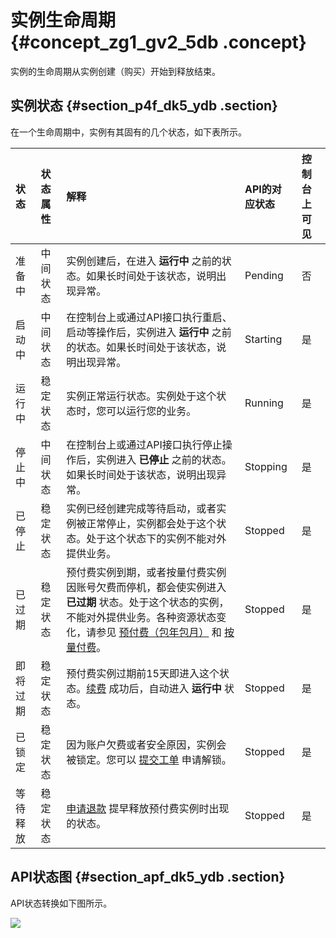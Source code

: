 # 实例生命周期 {#concept_zg1_gv2_5db .concept}

实例的生命周期从实例创建（购买）开始到释放结束。

## 实例状态 {#section_p4f_dk5_ydb .section}

在一个生命周期中，实例有其固有的几个状态，如下表所示。

|状态|状态属性|解释|API的对应状态|控制台上可见|
|:-|:---|:-|:-------|:-----|
|准备中|中间状态|实例创建后，在进入 **运行中** 之前的状态。如果长时间处于该状态，说明出现异常。|Pending|否|
|启动中|中间状态|在控制台上或通过API接口执行重启、启动等操作后，实例进入 **运行中** 之前的状态。如果长时间处于该状态，说明出现异常。|Starting|是|
|运行中|稳定状态|实例正常运行状态。实例处于这个状态时，您可以运行您的业务。|Running|是|
|停止中|中间状态|在控制台上或通过API接口执行停止操作后，实例进入 **已停止** 之前的状态。如果长时间处于该状态，说明出现异常。|Stopping|是|
|已停止|稳定状态|实例已经创建完成等待启动，或者实例被正常停止，实例都会处于这个状态。处于这个状态下的实例不能对外提供业务。|Stopped|是|
|已过期|稳定状态|预付费实例到期，或者按量付费实例因账号欠费而停机，都会使实例进入 **已过期** 状态。处于这个状态的实例，不能对外提供业务。各种资源状态变化，请参见 [预付费（包年包月）](../cn.zh-CN/产品定价/预付费（包年包月）.md#) 和 [按量付费](../cn.zh-CN/产品定价/按量付费.md#)。|Stopped|是|
|即将过期|稳定状态|预付费实例过期前15天即进入这个状态。[续费](../cn.zh-CN/产品定价/续费实例/续费概览.md#) 成功后，自动进入 **运行中** 状态。|Stopped|是|
|已锁定|稳定状态|因为账户欠费或者安全原因，实例会被锁定。您可以 [提交工单](https://selfservice.console.aliyun.com/ticket/createIndex) 申请解锁。|Stopped|是|
|等待释放|稳定状态|[申请退款](https://help.aliyun.com/document_detail/37096.html) 提早释放预付费实例时出现的状态。|Stopped|是|

## API状态图 {#section_apf_dk5_ydb .section}

API状态转换如下图所示。

![](http://static-aliyun-doc.oss-cn-hangzhou.aliyuncs.com/assets/img/9551/5105_zh-CN.png)

